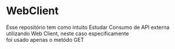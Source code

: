 # WebClient

Esse repositório tem como intuito Estudar Consumo de API externa utilizando Web Client, neste caso especificamente<br>
foi usado apenas o metódo GET 
